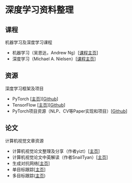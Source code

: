 # 深度学习资料整理

## 课程
机器学习及深度学习课程
* 机器学习（吴恩达，Andrew Ng）[[课程主页](https://www.coursera.org/learn/machine-learning)]
* 深度学习（Michael A. Nielsen）[[课程主页](http://neuralnetworksanddeeplearning.com/)]

## 资源
深度学习框架及项目
* PyTorch [[主页](https://pytorch.org/)][[Github](https://github.com/pytorch/pytorch)]
* TensorFlow [[主页](https://www.tensorflow.org/)][[Github](https://github.com/tensorflow/tensorflow)]
* PyTorch项目资源（NLP、CV等Paper实现和项目）[[Github](https://github.com/bharathgs/Awesome-pytorch-list)]

## 论文
计算机视觉文章资源
* 计算机视觉论文整理及分享（作者yizt）[[主页](https://github.com/yizt/cv-papers)]
* 计算机视觉论文中英解读（作者SnailTyan）[[主页](https://github.com/SnailTyan/deep-learning-papers-translation)]
* 生成对抗网络[[主页](https://deephunt.in/the-gan-zoo-79597dc8c347)]
* 单目标跟踪[[主页](https://github.com/foolwood/benchmark_results)]
* 多目标跟踪([主页](https://github.com/SpyderXu/multi-object-tracking-paper-list))
